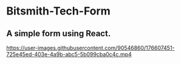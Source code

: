 # Bitsmith-Tech-Form
## A simple form using React. <br>


https://user-images.githubusercontent.com/90546860/176607451-725e45ed-403e-4a9b-abc5-5b099cba0c4c.mp4

